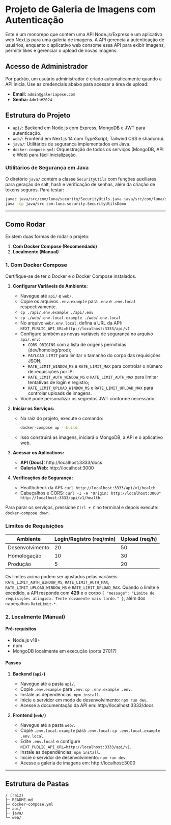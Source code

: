  
# Projeto de Galeria de Imagens com Autenticação

Este é um monorepo que contém uma API Node.js/Express e um aplicativo web Next.js para uma galeria de imagens. A API gerencia a autenticação de usuários, enquanto o aplicativo web consome essa API para exibir imagens, permitir likes e gerenciar o upload de novas imagens.

## Acesso de Administrador

Por padrão, um usuário administrador é criado automaticamente quando a API inicia.
Use as credenciais abaixo para acessar a área de upload:

- **Email:** `admin@galeriapexe.com`
- **Senha:** `Adm1n#2024`

## Estrutura do Projeto

- `api/`: Backend em Node.js com Express, MongoDB e JWT para autenticação.
- `web/`: Frontend em Next.js 14 com TypeScript, Tailwind CSS e shadcn/ui.
- `java/`: Utilitários de segurança implementados em Java.
- `docker-compose.yml`: Orquestração de todos os serviços (MongoDB, API e Web) para fácil inicialização.

### Utilitários de Segurança em Java

O diretório `java/` contém a classe `SecurityUtils` com funções auxiliares para geração de salt, hash e verificação de senhas, além da criação de tokens seguros. Para testar:

```bash
javac java/src/com/luna/security/SecurityUtils.java java/src/com/luna/security/SecurityUtilsDemo.java
java -cp java/src com.luna.security.SecurityUtilsDemo
```


---

## Como Rodar

Existem duas formas de rodar o projeto:

1.  **Com Docker Compose (Recomendado)**
2.  **Localmente (Manual)**

### 1. Com Docker Compose

Certifique-se de ter o Docker e o Docker Compose instalados.

1.  **Configurar Variáveis de Ambiente:**
    * Navegue até `api/` e `web/`.
    * Copie os arquivos `.env.example` para `.env` e `.env.local` respectivamente.
    * `cp ./api/.env.example ./api/.env`
    * `cp ./web/.env.local.example ./web/.env.local`
    * No arquivo `web/.env.local`, defina a URL da API:
      `NEXT_PUBLIC_API_URL=http://localhost:3333/api/v1`
    * Configure também as novas variáveis de segurança no arquivo `api/.env`:
      - `CORS_ORIGINS` com a lista de origens permitidas (dev/homolog/prod);
      - `PAYLOAD_LIMIT` para limitar o tamanho do corpo das requisições JSON;
      - `RATE_LIMIT_WINDOW_MS` e `RATE_LIMIT_MAX` para controlar o número de requisições por IP;
      - `RATE_LIMIT_AUTH_WINDOW_MS` e `RATE_LIMIT_AUTH_MAX` para limitar tentativas de login e registro;
      - `RATE_LIMIT_UPLOAD_WINDOW_MS` e `RATE_LIMIT_UPLOAD_MAX` para controlar uploads de imagens.
    * Você pode personalizar os segredos JWT conforme necessário.

2.  **Iniciar os Serviços:**
    * Na raiz do projeto, execute o comando:
        ```bash
        docker-compose up --build
        ```
    * Isso construirá as imagens, iniciará o MongoDB, a API e o aplicativo web.

3.  **Acessar os Aplicativos:**
    * **API (Docs):** http://localhost:3333/docs
    * **Galeria Web:** http://localhost:3000

4.  **Verificações de Segurança:**
    * Healthcheck da API: `curl http://localhost:3333/api/v1/health`
    * Cabeçalhos e CORS: `curl -I -H "Origin: http://localhost:3000" http://localhost:3333/api/v1/health`

Para parar os serviços, pressione `Ctrl + C` no terminal e depois execute: `docker-compose down`.

### Limites de Requisições

| Ambiente | Login/Registro (req/min) | Upload (req/h) |
| --- | --- | --- |
| Desenvolvimento | 20 | 50 |
| Homologação | 10 | 30 |
| Produção | 5 | 20 |

Os limites acima podem ser ajustados pelas variáveis `RATE_LIMIT_AUTH_WINDOW_MS`, `RATE_LIMIT_AUTH_MAX`, `RATE_LIMIT_UPLOAD_WINDOW_MS` e `RATE_LIMIT_UPLOAD_MAX`. Quando o limite é excedido, a API responde com **429** e o corpo `{ "message": "Limite de requisições atingido. Tente novamente mais tarde." }`, além dos cabeçalhos `RateLimit-*`.

### 2. Localmente (Manual)

#### Pré-requisitos

* Node.js v18+
* npm
* MongoDB localmente em execução (porta 27017)

#### Passos

1.  **Backend (`api/`)**
    * Navegue até a pasta `api/`.
    * Copie `.env.example` para `.env`: `cp .env.example .env`.
    * Instale as dependências: `npm install`.
    * Inicie o servidor em modo de desenvolvimento: `npm run dev`.
    * Acesse a documentação da API em: http://localhost:3333/docs

2.  **Frontend (`web/`)**
    * Navegue até a pasta `web/`.
    * Copie `.env.local.example` para `.env.local`: `cp .env.local.example .env.local`.
    * Edite `.env.local` e configure `NEXT_PUBLIC_API_URL=http://localhost:3333/api/v1`.
    * Instale as dependências: `npm install`.
    * Inicie o servidor de desenvolvimento: `npm run dev`.
    * Acesse a galeria de imagens em: http://localhost:3000

---

## Estrutura de Pastas

```
/ (raiz)
├─ README.md
├─ docker-compose.yml
├─ api/
├─ java/
└─ web/
```
